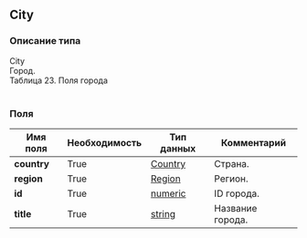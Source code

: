 
## City

### Описание типа
City<br/>Город.<br/>Таблица 23. Поля города<br/><br/>
### Поля

| Имя поля | Необходимость | Тип данных | Комментарий |
|---|---|---|---|
|**country**|True|[Country](/docs/types/Country.md)|Страна.<br/>|
|**region**|True|[Region](/docs/types/Region.md)|Регион.<br/>|
|**id**|True|[numeric](/docs/types/numeric.md)|ID города.<br/>|
|**title**|True|[string](/docs/types/string.md)|Название города.<br/>|
